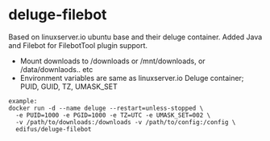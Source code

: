 # deluge-filebot

Based on linuxserver.io ubuntu base and their deluge container. Added Java and Filebot for FilebotTool plugin support.

* Mount downloads to /downloads or /mnt/downloads, or /data/downlaods.. etc
* Environment variables are same as linuxserver.io Deluge container; PUID, GUID, TZ, UMASK_SET
```
example:
docker run -d --name deluge --restart=unless-stopped \
  -e PUID=1000 -e PGID=1000 -e TZ=UTC -e UMASK_SET=002 \
  -v /path/to/downloads:/downloads -v /path/to/config:/config \
  edifus/deluge-filebot
